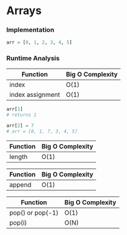 # Arrays

### Implementation

```python
arr = [0, 1, 2, 3, 4, 5]
```

### Runtime Analysis

| Function         | Big O Complexity |
| ---------------- | ---------------- |
| index            | O(1)             |
| index assignment | O(1)             |

```python
arr[1] 
# returns 1

arr[2] = 7 
# arr = [0, 1, 7, 3, 4, 5]
```

| Function         | Big O Complexity |
| ---------------- | ---------------- |
| length           | O(1)             |

| Function         | Big O Complexity |
| ---------------- | ---------------- |
| append           | O(1)             | 

| Function         | Big O Complexity |
| ---------------- | ---------------- |
| pop() or pop(-1) | O(1)             |
| pop(i)           | O(N)             |
